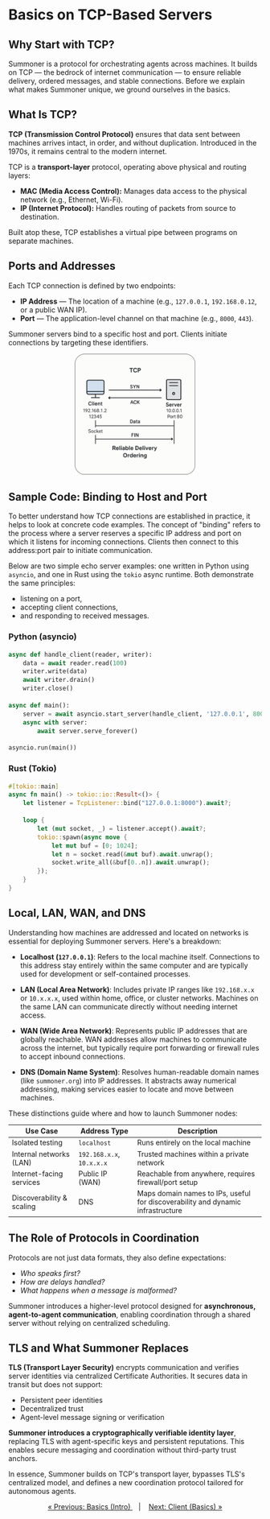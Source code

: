 # Basics on TCP-Based Servers

## Why Start with TCP?

Summoner is a protocol for orchestrating agents across machines. It builds on TCP — the bedrock of internet communication — to ensure reliable delivery, ordered messages, and stable connections. Before we explain what makes Summoner unique, we ground ourselves in the basics.

## What Is TCP?

**TCP (Transmission Control Protocol)** ensures that data sent between machines arrives intact, in order, and without duplication. Introduced in the 1970s, it remains central to the modern internet.

TCP is a **transport-layer** protocol, operating above physical and routing layers:

* **MAC (Media Access Control):** Manages data access to the physical network (e.g., Ethernet, Wi-Fi).
* **IP (Internet Protocol):** Handles routing of packets from source to destination.

Built atop these, TCP establishes a virtual pipe between programs on separate machines.

## Ports and Addresses

Each TCP connection is defined by two endpoints:

* **IP Address** — The location of a machine (e.g., `127.0.0.1`, `192.168.0.12`, or a public WAN IP).
* **Port** — The application-level channel on that machine (e.g., `8000`, `443`).

Summoner servers bind to a specific host and port. Clients initiate connections by targeting these identifiers.

<p align="center">
  <img width="240px" src="../../../assets/img/TCP_illustration_rounded.png"/>
</p>

## Sample Code: Binding to Host and Port

To better understand how TCP connections are established in practice, it helps to look at concrete code examples. The concept of "binding" refers to the process where a server reserves a specific IP address and port on which it listens for incoming connections. Clients then connect to this address\:port pair to initiate communication.

Below are two simple echo server examples: one written in Python using `asyncio`, and one in Rust using the `tokio` async runtime. Both demonstrate the same principles: 
- listening on a port, 
- accepting client connections, 
- and responding to received messages.

### Python (asyncio)

```python
async def handle_client(reader, writer):
    data = await reader.read(100)
    writer.write(data)
    await writer.drain()
    writer.close()

async def main():
    server = await asyncio.start_server(handle_client, '127.0.0.1', 8000)
    async with server:
        await server.serve_forever()

asyncio.run(main())
```

### Rust (Tokio)

```rust
#[tokio::main]
async fn main() -> tokio::io::Result<()> {
    let listener = TcpListener::bind("127.0.0.1:8000").await?;

    loop {
        let (mut socket, _) = listener.accept().await?;
        tokio::spawn(async move {
            let mut buf = [0; 1024];
            let n = socket.read(&mut buf).await.unwrap();
            socket.write_all(&buf[0..n]).await.unwrap();
        });
    }
}
```

## Local, LAN, WAN, and DNS

Understanding how machines are addressed and located on networks is essential for deploying Summoner servers. Here's a breakdown:

* **Localhost (`127.0.0.1`)**: Refers to the local machine itself. Connections to this address stay entirely within the same computer and are typically used for development or self-contained processes.

* **LAN (Local Area Network)**: Includes private IP ranges like `192.168.x.x` or `10.x.x.x`, used within home, office, or cluster networks. Machines on the same LAN can communicate directly without needing internet access.

* **WAN (Wide Area Network)**: Represents public IP addresses that are globally reachable. WAN addresses allow machines to communicate across the internet, but typically require port forwarding or firewall rules to accept inbound connections.

* **DNS (Domain Name System)**: Resolves human-readable domain names (like `summoner.org`) into IP addresses. It abstracts away numerical addressing, making services easier to locate and move between machines.

These distinctions guide where and how to launch Summoner nodes:


| Use Case                  | Address Type              | Description                                                 |                                                                                                                
| ------------------------- | ------------------------- | ----------------------------------------------------------- | 
| Isolated testing          | `localhost`               | Runs entirely on the local machine                          |                                                                                                                
| Internal networks (LAN)   | `192.168.x.x`, `10.x.x.x` | Trusted machines within a private network                   |                                                                                                                
| Internet-facing services  | Public IP (WAN)           | Reachable from anywhere, requires firewall/port setup       |                                                                                                                
| Discoverability & scaling | DNS                       | Maps domain names to IPs, useful for discoverability and dynamic infrastructure   |


## The Role of Protocols in Coordination

Protocols are not just data formats, they also define expectations: 
- _Who speaks first?_
- _How are delays handled?_
- _What happens when a message is malformed?_

Summoner introduces a higher-level protocol designed for **asynchronous, agent-to-agent communication**, enabling coordination through a shared server without relying on centralized scheduling.

## TLS and What Summoner Replaces

**TLS (Transport Layer Security)** encrypts communication and verifies server identities via centralized Certificate Authorities. It secures data in transit but does not support:

* Persistent peer identities
* Decentralized trust
* Agent-level message signing or verification

**Summoner introduces a cryptographically verifiable identity layer**, replacing TLS with agent-specific keys and persistent reputations. This enables secure messaging and coordination without third-party trust anchors.

In essence, Summoner builds on TCP's transport layer, bypasses TLS's centralized model, and defines a new coordination protocol tailored for autonomous agents.


<p align="center">
  <a href="basics.md">&laquo; Previous: Basics (Intro) </a> &nbsp;&nbsp;&nbsp;|&nbsp;&nbsp;&nbsp; <a href="basics_client.md">Next: Client (Basics) &raquo;</a>
</p>
